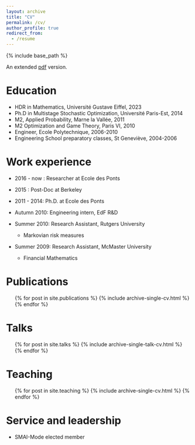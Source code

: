 ```yaml
---
layout: archive
title: "CV"
permalink: /cv/
author_profile: true
redirect_from:
  - /resume
---
```


{% include base_path %}

An extended [pdf](https://leclere.github.io/files/cv_academique_en.pdf) version.

Education
======
* HDR in Mathematics, Université Gustave Eiffel, 2023
* Ph.D in Multistage Stochastic Optimization, Université Paris-Est, 2014
* M2, Applied Probability, Marne la Vallée, 2011
* M2 Optimization and Game Theory, Paris VI, 2010
* Engineer, Ecole Polytechnique, 2006-2010
* Engineering School preparatory classes, St Geneviève, 2004-2006

Work experience
======

* 2016 - now : Researcher at Ecole des Ponts

* 2015 : Post-Doc at Berkeley

* 2011 - 2014: Ph.D. at Ecole des Ponts

* Autumn 2010: Engineering intern, EdF R&D

* Summer 2010: Research Assistant, Rutgers University
  * Markovian risk measures

* Summer 2009: Research Assistant, McMaster University
  * Financial Mathematics

Publications
======
  <ul>{% for post in site.publications %}
    {% include archive-single-cv.html %}
  {% endfor %}</ul>
  
Talks
======
  <ul>{% for post in site.talks %}
    {% include archive-single-talk-cv.html %}
  {% endfor %}</ul>
  
Teaching
======
  <ul>{% for post in site.teaching %}
    {% include archive-single-cv.html %}
  {% endfor %}</ul>
  
Service and leadership
======
* SMAI-Mode elected member 
